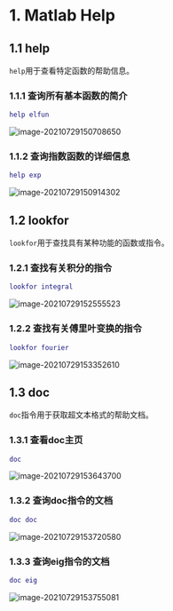 # 1. Matlab Help

## 1.1 help

`help`用于查看特定函数的帮助信息。

### 1.1.1 查询所有基本函数的简介

```matlab
help elfun
```

![image-20210729150708650](https://images.liumengyang.xyz/image-20210729150708650.png)

### 1.1.2 查询指数函数的详细信息

```matlab
help exp
```

![image-20210729150914302](https://images.liumengyang.xyz/image-20210729150914302.png)

## 1.2 lookfor

`lookfor`用于查找具有某种功能的函数或指令。

### 1.2.1 查找有关积分的指令

```matlab
lookfor integral
```

![image-20210729152555523](https://images.liumengyang.xyz/image-20210729152555523.png)

### 1.2.2 查找有关傅里叶变换的指令

```matlab
lookfor fourier
```

![image-20210729153352610](https://images.liumengyang.xyz/image-20210729153352610.png)

## 1.3 doc

`doc`指令用于获取超文本格式的帮助文档。

### 1.3.1 查看doc主页

```matlab
doc
```

![image-20210729153643700](https://images.liumengyang.xyz/image-20210729153643700.png)

### 1.3.2 查询doc指令的文档

```matlab
doc doc
```

![image-20210729153720580](https://images.liumengyang.xyz/image-20210729153720580.png)

### 1.3.3 查询eig指令的文档

```matlab
doc eig
```

![image-20210729153755081](https://images.liumengyang.xyz/image-20210729153755081.png)

